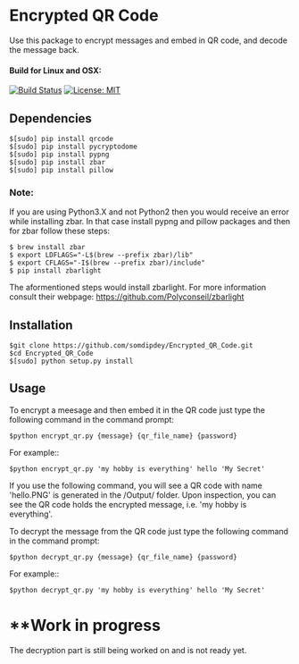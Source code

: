 # Encrypted QR Code

Use this package to encrypt messages and embed in QR code, and decode the message back.

#### Build for Linux and OSX:
[![Build Status](https://travis-ci.org/somdipdey/Encrypted_QR_Code.svg?branch=master)](https://travis-ci.org/somdipdey/Encrypted_QR_Code)
[![License: MIT](https://img.shields.io/badge/License-MIT-red.svg)](https://github.com/somdipdey/Encrypted_QR_Code/blob/master/LICENSE)

## Dependencies

	$[sudo] pip install qrcode
	$[sudo] pip install pycryptodome
	$[sudo] pip install pypng
	$[sudo] pip install zbar
	$[sudo] pip install pillow

### Note:

If you are using Python3.X and not Python2 then you would receive an error while installing zbar. In that case install pypng and pillow packages and then for zbar follow these steps:

	$ brew install zbar
	$ export LDFLAGS="-L$(brew --prefix zbar)/lib"
	$ export CFLAGS="-I$(brew --prefix zbar)/include"
	$ pip install zbarlight

The aformentioned steps would install zbarlight. For more information consult their webpage: https://github.com/Polyconseil/zbarlight 

## Installation

	$git clone https://github.com/somdipdey/Encrypted_QR_Code.git
	$cd Encrypted_QR_Code
	$[sudo] python setup.py install

## Usage

To encrypt a meesage and then embed it in the QR code just type the following command in the command prompt:

	$python encrypt_qr.py {message} {qr_file_name} {password}

For example::

	$python encrypt_qr.py 'my hobby is everything' hello 'My Secret'

If you use the following command, you will see a QR code with name 'hello.PNG' is generated in the /Output/ folder. Upon inspection, you can see the QR code holds the encrypted message, i.e. 'my hobby is everything'.

To decrypt the message from the QR code just type the following command in the command prompt:

	$python decrypt_qr.py {message} {qr_file_name} {password}

For example::

	$python decrypt_qr.py 'my hobby is everything' hello 'My Secret'


# **Work in progress

The decryption part is still being worked on and is not ready yet.